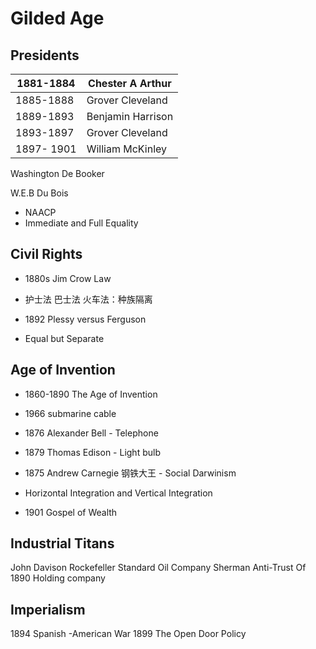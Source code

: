 # Gilded Age


## Presidents
|1881-1884 | Chester A Arthur |
|--|--|
| 1885-1888 | Grover Cleveland |
| 1889-1893 | Benjamin Harrison |
| 1893-1897 | Grover Cleveland |
| 1897- 1901   | William McKinley |


Washington De Booker

W.E.B Du Bois 
 - NAACP
- Immediate and Full Equality


## Civil Rights

- 1880s Jim Crow Law

- 护士法 巴士法 火车法：种族隔离
- 1892 Plessy versus Ferguson
- Equal but Separate

## Age of Invention
- 1860-1890 The Age of Invention

- 1966 submarine cable
- 1876 Alexander Bell - Telephone
- 1879 Thomas Edison - Light bulb
- 1875 Andrew Carnegie 钢铁大王 - Social Darwinism
- Horizontal Integration and Vertical Integration
- 1901 Gospel of Wealth

## Industrial Titans

John Davison Rockefeller
Standard Oil Company
Sherman Anti-Trust Of 1890
Holding company

## Imperialism

1894 Spanish -American War
1899 The Open Door Policy




<!--stackedit_data:
eyJoaXN0b3J5IjpbMTU0NTM5MjMwN119
-->